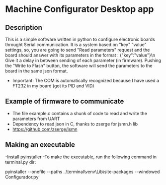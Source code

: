 # Machine Configurator Desktop app

## Description
  This is a simple software written in python to configure electronic boards throught Serial communication. It is a system based on "key" "value" settings, so, you are going to send "Read parameters" request and the board should answer with its parameters in the format : {"key":"value"}\n
  Give it a delay in between sending of each parameter (in firmware). Pushing the "Write to Flash" button, the software will send the parameters to the board in the same json format. 
  
- Important: The COM is automatically recognized because I have used a FT232 in my board (got its PID and VID)
  
## Example of firmware to communicate 

- The file example.c contains a shunk of code to read and write the parameters from UART 
- Dependency to read json in C, thanks to zserge for jsmn.h lib
- https://github.com/zserge/jsmn

## Making an executable

-Install pyinstaller 
-To make the executable, run the following command in terminal.py dir:

pyinstaller --onefile --paths ..\\terminal\\venv\\Lib\\site-packages --windowed Configurador.py

